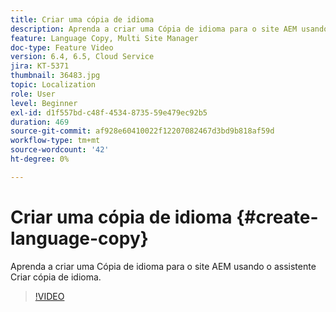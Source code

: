 ```yaml
---
title: Criar uma cópia de idioma
description: Aprenda a criar uma Cópia de idioma para o site AEM usando o assistente Criar cópia de idioma.
feature: Language Copy, Multi Site Manager
doc-type: Feature Video
version: 6.4, 6.5, Cloud Service
jira: KT-5371
thumbnail: 36483.jpg
topic: Localization
role: User
level: Beginner
exl-id: d1f557bd-c48f-4534-8735-59e479ec92b5
duration: 469
source-git-commit: af928e60410022f12207082467d3bd9b818af59d
workflow-type: tm+mt
source-wordcount: '42'
ht-degree: 0%

---
```


# Criar uma cópia de idioma {#create-language-copy}

Aprenda a criar uma Cópia de idioma para o site AEM usando o assistente Criar cópia de idioma.

>[!VIDEO](https://video.tv.adobe.com/v/36483?quality=12&learn=on)
